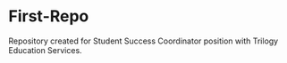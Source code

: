 # First-Repo
Repository created for Student Success Coordinator position with Trilogy Education Services.
